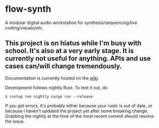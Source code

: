 # flow-synth

A modular digital audio workstation for synthesis/sequencing/live coding/visuals/etc.

## This project is on hiatus while I'm busy with school. It's also at a very early stage. It is currently not useful for anything. APIs and use cases can/will change tremendously.

Documentation is currently hosted on the [wiki](/../../wiki).

Development follows nightly Rust. To test it out, do

`$ rustup run nightly cargo run --release`

If you get errors, it's probably either because your rustc is out of date, or because I haven't updated the project yet after some breaking change. Grabbing the nightly at the time of the most recent commit should resolve the issue.

